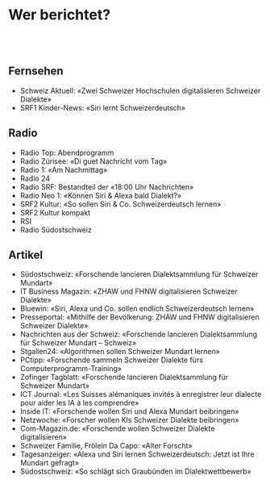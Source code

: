 # Wer berichtet?

<br/>
<br/>

## Fernsehen
* Schweiz Aktuell: &laquo;Zwei Schweizer Hochschulen digitalisieren Schweizer Dialekte&raquo;
* SRF1 Kinder-News: &laquo;Siri lernt Schweizerdeutsch&raquo;

## Radio
* Radio Top: Abendprogramm
* Radio Zürisee: &laquo;Di guet Nachricht vom Tag&raquo;
* Radio 1: &laquo;Am Nachmittag&raquo;
* Radio 24
* Radio SRF: Bestandteil der &laquo;18:00 Uhr Nachrichten&raquo;
* Radio Neo 1: &laquo;Können Siri & Alexa bald Dialekt?&raquo;
* SRF2 Kultur: &laquo;So sollen Siri & Co. Schweizerdeutsch lernen&raquo;
* SRF2 Kultur kompakt
* RSI
* Radio Südostschweiz

## Artikel
* Südostschweiz: &laquo;Forschende lancieren Dialektsammlung für Schweizer Mundart&raquo;
* IT Business Magazin: &laquo;ZHAW und FHNW digitalisieren Schweizer Dialekte&raquo; 
* Bluewin: &laquo;Siri, Alexa und Co. sollen endlich Schweizerdeutsch lernen&raquo; 
* Presseportal: &laquo;Mithilfe der Bevölkerung: ZHAW und FHNW digitalisieren Schweizer Dialekte&raquo; 
* Nachrichten aus der Schweiz: &laquo;Forschende lancieren Dialektsammlung für Schweizer Mundart – Schweiz&raquo; 
* Stgallen24: &laquo;Algorithmen sollen Schweizer Mundart lernen&raquo;  
* PCtipp: &laquo;Forschende sammeln Schweizer Dialekte fürs Computerprogramm-Training&raquo; 
* Zofinger Tagblatt: &laquo;Forschende lancieren Dialektsammlung für Schweizer Mundart&raquo; 
* ICT Journal: &laquo;Les Suisses alémaniques invités à enregistrer leur dialecte pour aider les IA à les comprendre&raquo; 
* Inside IT: &laquo;Forschende wollen Siri und Alexa Mundart beibringen&raquo; 
* Netzwoche: &laquo;Forscher wollen KIs Schweizer Dialekte beibringen&raquo; 
* Com-Magazin.de: &laquo;Forschende wollen Schweizer Dialekte digitalisieren&raquo; 
* Schweizer Familie, Frölein Da Capo: &laquo;Alter Forscht&raquo; 
* Tagesanzeiger: &laquo;Alexa und Siri lernen Schweizerdeutsch: Jetzt ist Ihre Mundart gefragt&raquo; 
* Südostschweiz: &laquo;So schlägt sich Graubünden im Dialektwettbewerb&raquo; 
